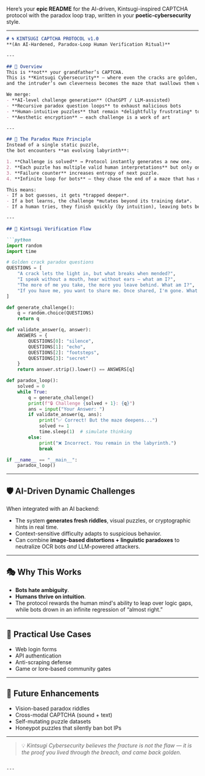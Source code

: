 Here’s your **epic README** for the AI-driven, Kintsugi-inspired CAPTCHA protocol with the paradox loop trap, written in your **poetic-cybersecurity** style.

---

````markdown
# 🌀 KINTSUGI CAPTCHA PROTOCOL v1.0
**(An AI-Hardened, Paradox-Loop Human Verification Ritual)**

---

## 📜 Overview
This is **not** your grandfather’s CAPTCHA.  
This is **Kintsugi Cybersecurity** — where even the cracks are golden,  
and the intruder’s own cleverness becomes the maze that swallows them whole.  

We merge:
- **AI-level challenge generation** (ChatGPT / LLM-assisted)
- **Recursive paradox question loops** to exhaust malicious bots
- **Human-intuitive puzzles** that remain *delightfully frustrating* to automation
- **Aesthetic encryption** — each challenge is a work of art

---

## 🧠 The Paradox Maze Principle
Instead of a single static puzzle,  
the bot encounters **an evolving labyrinth**:

1. **Challenge is solved** → Protocol instantly generates a new one.
2. **Each puzzle has multiple valid human interpretations** but only one *protocol-approved key*.
3. **Failure counter** increases entropy of next puzzle.
4. **Infinite loop for bots** — they chase the end of a maze that has no exit.

This means:
- If a bot guesses, it gets *trapped deeper*.
- If a bot learns, the challenge *mutates beyond its training data*.
- If a human tries, they finish quickly (by intuition), leaving bots behind.

---

## 🔐 Kintsugi Verification Flow

```python
import random
import time

# Golden crack paradox questions
QUESTIONS = [
    "A crack lets the light in, but what breaks when mended?",
    "I speak without a mouth, hear without ears — what am I?",
    "The more of me you take, the more you leave behind. What am I?",
    "If you have me, you want to share me. Once shared, I'm gone. What am I?"
]

def generate_challenge():
    q = random.choice(QUESTIONS)
    return q

def validate_answer(q, answer):
    ANSWERS = {
        QUESTIONS[0]: "silence",
        QUESTIONS[1]: "echo",
        QUESTIONS[2]: "footsteps",
        QUESTIONS[3]: "secret"
    }
    return answer.strip().lower() == ANSWERS[q]

def paradox_loop():
    solved = 0
    while True:
        q = generate_challenge()
        print(f"🔒 Challenge {solved + 1}: {q}")
        ans = input("Your Answer: ")
        if validate_answer(q, ans):
            print("✅ Correct! But the maze deepens...")
            solved += 1
            time.sleep(1)  # simulate thinking
        else:
            print("❌ Incorrect. You remain in the labyrinth.")
            break

if __name__ == "__main__":
    paradox_loop()
````

---

## 🛡️ AI-Driven Dynamic Challenges

When integrated with an AI backend:

* The system **generates fresh riddles**, visual puzzles, or cryptographic hints in real time.
* Context-sensitive difficulty adapts to suspicious behavior.
* Can combine **image-based distortions + linguistic paradoxes** to neutralize OCR bots *and* LLM-powered attackers.

---

## 🎭 Why This Works

* **Bots hate ambiguity**.
* **Humans thrive on intuition**.
* The protocol rewards the human mind's ability to leap over logic gaps,
  while bots drown in an infinite regression of “almost right.”

---

## 🧪 Practical Use Cases

* Web login forms
* API authentication
* Anti-scraping defense
* Game or lore-based community gates

---

## 🌌 Future Enhancements

* Vision-based paradox riddles
* Cross-modal CAPTCHA (sound + text)
* Self-mutating puzzle datasets
* Honeypot puzzles that silently ban bot IPs

---

> 💡 *Kintsugi Cybersecurity believes the fracture is not the flaw — it is the proof you lived through the breach, and came back golden.*

```

---

```
